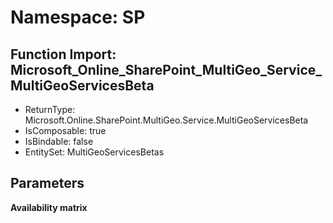 # Namespace: SP

## Function Import: Microsoft_Online_SharePoint_MultiGeo_Service_MultiGeoServicesBeta

- ReturnType: Microsoft.Online.SharePoint.MultiGeo.Service.MultiGeoServicesBeta
- IsComposable: true
- IsBindable: false
- EntitySet: MultiGeoServicesBetas

## Parameters

**Availability matrix**

